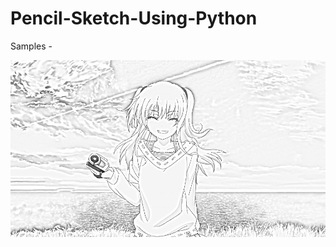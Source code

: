 # Pencil-Sketch-Using-Python

Samples -

![](https://github.com/milannzz/Pencil-Sketch-Using-Python/blob/master/output/output1.jpg)

